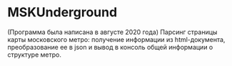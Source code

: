 # MSKUnderground
(Программа была написана в августе 2020 года)
Парсинг страницы карты московского метро: получение информации из html-документа, преобразование ее в json и вывод в консоль общей информации о структуре метро.
